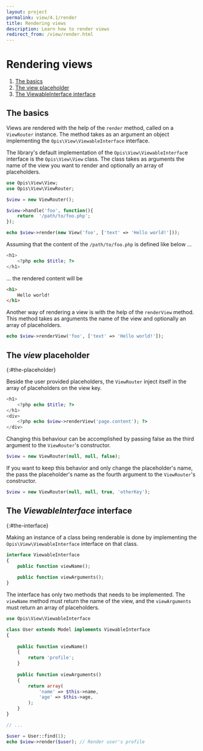 ```yaml
---
layout: project
permalink: view/4.1/render
title: Rendering views
description: Learn how to render views
redirect_from: /view/render.html
---
```

# Rendering views

1. [The basics](#the-basics)
2. [The view placeholder](#the-placeholder)
3. [The ViewableInterface interface](#the-interface)

## The basics

Views are rendered with the help of the `render` method, called on a `ViewRouter` instance. 
The method takes as an argument an object implementing the `Opis\View\ViewableInterface` interface.

The library's default implementation of the `Opis\View\ViewableInterfac`e interface is the `Opis\View\View` class. 
The class takes as arguments the name of the view you want to render and optionally an array of placeholders.

```php
use Opis\View\View;
use Opis\View\ViewRouter;

$view = new ViewRouter();

$view->handle('foo', function(){
    return  '/path/to/foo.php';
});

echo $view->render(new View('foo', ['text' => 'Hello world!']));
```

Assuming that the content of the `/path/to/foo.php` is defined like below ...

```php
<h1>
    <?php echo $title; ?>
</h1>
```

... the rendered content will be

```html
<h1>
    Hello world!
</h1>
```

Another way of rendering a view is with the help of the `renderView` method. 
This method takes as arguments the name of the view and optionally an array of placeholders.

```php
echo $view->renderView('foo', ['text' => 'Hello world!']);
```

## The *view* placeholder
{:#the-placeholder}

Beside the user provided placeholders, the `ViewRouter` inject itself in the array of placeholders on the view key.

```php
<h1>
    <?php echo $title; ?>
</h1>
<div>
    <?php echo $view->renderView('page.content'); ?>
</div>
```

Changing this behaviour can be accomplished by passing false as the third argument to the `ViewRouter`'s constructor.

```php
$view = new ViewRouter(null, null, false);
```

If you want to keep this behavior and only change the placeholder's name, the pass the placeholder's name as the 
fourth argument to the `ViewRouter`'s constructor.

```php
$view = new ViewRouter(null, null, true, 'otherKey');
```

## The *ViewableInterface* interface
{:#the-interface}

Making an instance of a class being renderable is done by implementing the `Opis\View\ViewableInterface`
interface on that class.

```php
interface ViewableInterface
{
    public function viewName();
    
    public function viewArguments();
}
```

The interface has only two methods that needs to be implemented. 
The `viewName` method must return the name of the view, and the `viewArguments` must return an array of placeholders.

```php
use Opis\View\ViewableInterface

class User extends Model implements ViewableInterface
{
    
    public function viewName()
    {
        return 'profile';
    }
    
    public function viewArguments()
    {
        return array(
            'name' => $this->name,
            'age' => $this->age,
        );
    }
}

// ...

$user = User::find(1);
echo $view->render($user); // Render user's profile
```

